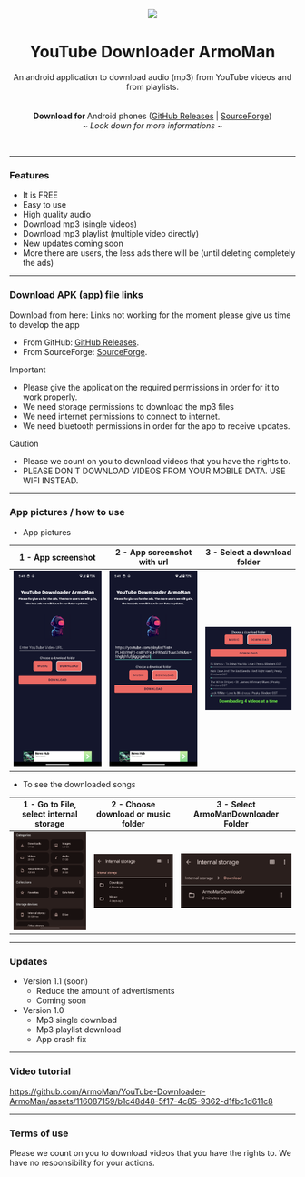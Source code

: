 <p align="center">
  <p align="center">
   <img width="128px" src="https://github.com/ArmoMan/YouTube-Downloader-ArmoMan/assets/116087159/d1d2d791-b95b-4db8-8ec8-c6b4929a7717" />
  </p>
	<h1 align="center"><b>YouTube Downloader ArmoMan</b></h1>
	<p align="center">
		An android application to download audio (mp3) from YouTube videos and from playlists.
    <br />
    <br />
    <br />
    <b>Download for </b>
    Android phones (<a href="https://github.com/ArmoMan/YouTube-Downloader-ArmoMan/releases">GitHub Releases</a> |
      <a href="https://github.com/ArmoMan/YouTube-Downloader-ArmoMan/releases">SourceForge</a>) 
    <br />
    <i>~ Look down for more informations ~</i>
  </p>
</p>

<br/>

<hr/>

### Features
* It is FREE
* Easy to use
* High quality audio
* Download mp3 (single videos)
* Download mp3 playlist (multiple video directly)
* New updates coming soon
* More there are users, the less ads there will be (until deleting completely the ads)

<hr/>
  
### Download APK (app) file links
Download from here:
Links not working for the moment please give us time to develop the app
* From GitHub: [GitHub Releases](https://pages.github.com/).
* From SourceForge: [SourceForge](https://pages.github.com/).


> [!IMPORTANT]
>* Please give the application the required permissions in order for it to work properly.
>* We need storage permissions to download the mp3 files
>* We need internet permissions to connect to internet.
>* We need bluetooth permissions in order for the app to receive updates.

> [!CAUTION]
> * Please we count on you to download videos that you have the rights to.
> * PLEASE DON'T DOWNLOAD VIDEOS FROM YOUR MOBILE DATA. USE WIFI INSTEAD.

<hr/>

### App pictures / how to use
* App pictures
  
| 1 - App screenshot                                                   | 2 - App screenshot with url                                           |  3 - Select a download folder                                               |    
| ----------------------------------------------------- | --------------------------------------------- | --------------------------------------------- |
|  <img src="https://github.com/ArmoMan/YouTube-Downloader-ArmoMan/blob/main/pictures/one.png" width="200"> | <img src="https://github.com/ArmoMan/YouTube-Downloader-ArmoMan/blob/main/pictures/two.png" width="200">| <img src="https://github.com/ArmoMan/YouTube-Downloader-ArmoMan/blob/main/pictures/three.png" width="200"> | 

* To see the downloaded songs
  
| 1 - Go to File, select internal storage                                                   | 2 - Choose download or music folder                                          |  3 - Select ArmoManDownloader Folder                                            |    
| ----------------------------------------------------- | --------------------------------------------- | --------------------------------------------- |
|  <img src="https://github.com/ArmoMan/YouTube-Downloader-ArmoMan/blob/main/pictures/four.png" width="200"> | <img src="https://github.com/ArmoMan/YouTube-Downloader-ArmoMan/blob/main/pictures/five.png" width="200">| <img src="https://github.com/ArmoMan/YouTube-Downloader-ArmoMan/blob/main/pictures/six.png" width="200"> | 

<hr/>

### Updates
* Version 1.1 (soon)
  - Reduce the amount of advertisments
  - Coming soon
* Version 1.0
  - Mp3 single download
  - Mp3 playlist download
  - App crash fix

<hr/>

### Video tutorial
https://github.com/ArmoMan/YouTube-Downloader-ArmoMan/assets/116087159/b1c48d48-5f17-4c85-9362-d1fbc1d611c8

<hr/>

### Terms of use
Please we count on you to download videos that you have the rights to. We have no responsibility for your actions.
